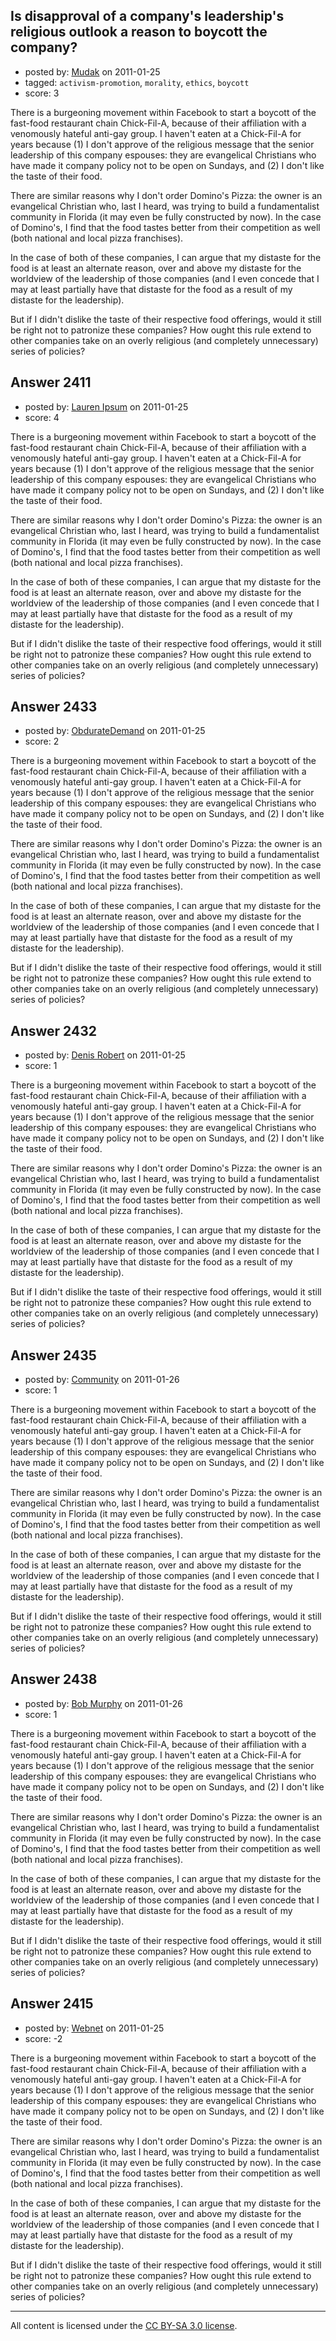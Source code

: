 ## Is disapproval of a company's leadership's religious outlook a reason to boycott the company?

- posted by: [Mudak](https://stackexchange.com/users/-1/205-mudak) on 2011-01-25
- tagged: `activism-promotion`, `morality`, `ethics`, `boycott`
- score: 3

There is a burgeoning movement within Facebook to start a boycott of the fast-food restaurant chain Chick-Fil-A, because of their affiliation with a venomously hateful anti-gay group.  I haven't eaten at a Chick-Fil-A for years because (1) I don't approve of the religious message that the senior leadership of this company espouses: they are evangelical Christians who have made it company policy not to be open on Sundays, and (2) I don't like the taste of their food.

There are similar reasons why I don't order Domino's Pizza: the owner is an evangelical Christian who, last I heard, was trying to build a fundamentalist community in Florida (it may even be fully constructed by now).  In the case of Domino's, I find that the food tastes better from their competition as well (both national and local pizza franchises).

In the case of both of these companies, I can argue that my distaste for the food is at least an alternate reason, over and above my distaste for the worldview of the leadership of those companies (and I even concede that I may at least partially have that distaste for the food as a result of my distaste for the leadership).

But if I didn't dislike the taste of their respective food offerings, would it still be right not to patronize these companies?  How ought this rule extend to other companies take on an overly religious (and completely unnecessary) series of policies?


## Answer 2411

- posted by: [Lauren Ipsum](https://stackexchange.com/users/-1/71-lauren-ipsum) on 2011-01-25
- score: 4

There is a burgeoning movement within Facebook to start a boycott of the fast-food restaurant chain Chick-Fil-A, because of their affiliation with a venomously hateful anti-gay group.  I haven't eaten at a Chick-Fil-A for years because (1) I don't approve of the religious message that the senior leadership of this company espouses: they are evangelical Christians who have made it company policy not to be open on Sundays, and (2) I don't like the taste of their food.

There are similar reasons why I don't order Domino's Pizza: the owner is an evangelical Christian who, last I heard, was trying to build a fundamentalist community in Florida (it may even be fully constructed by now).  In the case of Domino's, I find that the food tastes better from their competition as well (both national and local pizza franchises).

In the case of both of these companies, I can argue that my distaste for the food is at least an alternate reason, over and above my distaste for the worldview of the leadership of those companies (and I even concede that I may at least partially have that distaste for the food as a result of my distaste for the leadership).

But if I didn't dislike the taste of their respective food offerings, would it still be right not to patronize these companies?  How ought this rule extend to other companies take on an overly religious (and completely unnecessary) series of policies?


## Answer 2433

- posted by: [ObdurateDemand](https://stackexchange.com/users/-1/524-obduratedemand) on 2011-01-25
- score: 2

There is a burgeoning movement within Facebook to start a boycott of the fast-food restaurant chain Chick-Fil-A, because of their affiliation with a venomously hateful anti-gay group.  I haven't eaten at a Chick-Fil-A for years because (1) I don't approve of the religious message that the senior leadership of this company espouses: they are evangelical Christians who have made it company policy not to be open on Sundays, and (2) I don't like the taste of their food.

There are similar reasons why I don't order Domino's Pizza: the owner is an evangelical Christian who, last I heard, was trying to build a fundamentalist community in Florida (it may even be fully constructed by now).  In the case of Domino's, I find that the food tastes better from their competition as well (both national and local pizza franchises).

In the case of both of these companies, I can argue that my distaste for the food is at least an alternate reason, over and above my distaste for the worldview of the leadership of those companies (and I even concede that I may at least partially have that distaste for the food as a result of my distaste for the leadership).

But if I didn't dislike the taste of their respective food offerings, would it still be right not to patronize these companies?  How ought this rule extend to other companies take on an overly religious (and completely unnecessary) series of policies?


## Answer 2432

- posted by: [Denis Robert](https://stackexchange.com/users/-1/122-denis-robert) on 2011-01-25
- score: 1

There is a burgeoning movement within Facebook to start a boycott of the fast-food restaurant chain Chick-Fil-A, because of their affiliation with a venomously hateful anti-gay group.  I haven't eaten at a Chick-Fil-A for years because (1) I don't approve of the religious message that the senior leadership of this company espouses: they are evangelical Christians who have made it company policy not to be open on Sundays, and (2) I don't like the taste of their food.

There are similar reasons why I don't order Domino's Pizza: the owner is an evangelical Christian who, last I heard, was trying to build a fundamentalist community in Florida (it may even be fully constructed by now).  In the case of Domino's, I find that the food tastes better from their competition as well (both national and local pizza franchises).

In the case of both of these companies, I can argue that my distaste for the food is at least an alternate reason, over and above my distaste for the worldview of the leadership of those companies (and I even concede that I may at least partially have that distaste for the food as a result of my distaste for the leadership).

But if I didn't dislike the taste of their respective food offerings, would it still be right not to patronize these companies?  How ought this rule extend to other companies take on an overly religious (and completely unnecessary) series of policies?


## Answer 2435

- posted by: [Community](https://stackexchange.com/users/-1/-1-community) on 2011-01-26
- score: 1

There is a burgeoning movement within Facebook to start a boycott of the fast-food restaurant chain Chick-Fil-A, because of their affiliation with a venomously hateful anti-gay group.  I haven't eaten at a Chick-Fil-A for years because (1) I don't approve of the religious message that the senior leadership of this company espouses: they are evangelical Christians who have made it company policy not to be open on Sundays, and (2) I don't like the taste of their food.

There are similar reasons why I don't order Domino's Pizza: the owner is an evangelical Christian who, last I heard, was trying to build a fundamentalist community in Florida (it may even be fully constructed by now).  In the case of Domino's, I find that the food tastes better from their competition as well (both national and local pizza franchises).

In the case of both of these companies, I can argue that my distaste for the food is at least an alternate reason, over and above my distaste for the worldview of the leadership of those companies (and I even concede that I may at least partially have that distaste for the food as a result of my distaste for the leadership).

But if I didn't dislike the taste of their respective food offerings, would it still be right not to patronize these companies?  How ought this rule extend to other companies take on an overly religious (and completely unnecessary) series of policies?


## Answer 2438

- posted by: [Bob Murphy](https://stackexchange.com/users/-1/674-bob-murphy) on 2011-01-26
- score: 1

There is a burgeoning movement within Facebook to start a boycott of the fast-food restaurant chain Chick-Fil-A, because of their affiliation with a venomously hateful anti-gay group.  I haven't eaten at a Chick-Fil-A for years because (1) I don't approve of the religious message that the senior leadership of this company espouses: they are evangelical Christians who have made it company policy not to be open on Sundays, and (2) I don't like the taste of their food.

There are similar reasons why I don't order Domino's Pizza: the owner is an evangelical Christian who, last I heard, was trying to build a fundamentalist community in Florida (it may even be fully constructed by now).  In the case of Domino's, I find that the food tastes better from their competition as well (both national and local pizza franchises).

In the case of both of these companies, I can argue that my distaste for the food is at least an alternate reason, over and above my distaste for the worldview of the leadership of those companies (and I even concede that I may at least partially have that distaste for the food as a result of my distaste for the leadership).

But if I didn't dislike the taste of their respective food offerings, would it still be right not to patronize these companies?  How ought this rule extend to other companies take on an overly religious (and completely unnecessary) series of policies?


## Answer 2415

- posted by: [Webnet](https://stackexchange.com/users/-1/646-webnet) on 2011-01-25
- score: -2

There is a burgeoning movement within Facebook to start a boycott of the fast-food restaurant chain Chick-Fil-A, because of their affiliation with a venomously hateful anti-gay group.  I haven't eaten at a Chick-Fil-A for years because (1) I don't approve of the religious message that the senior leadership of this company espouses: they are evangelical Christians who have made it company policy not to be open on Sundays, and (2) I don't like the taste of their food.

There are similar reasons why I don't order Domino's Pizza: the owner is an evangelical Christian who, last I heard, was trying to build a fundamentalist community in Florida (it may even be fully constructed by now).  In the case of Domino's, I find that the food tastes better from their competition as well (both national and local pizza franchises).

In the case of both of these companies, I can argue that my distaste for the food is at least an alternate reason, over and above my distaste for the worldview of the leadership of those companies (and I even concede that I may at least partially have that distaste for the food as a result of my distaste for the leadership).

But if I didn't dislike the taste of their respective food offerings, would it still be right not to patronize these companies?  How ought this rule extend to other companies take on an overly religious (and completely unnecessary) series of policies?



---

All content is licensed under the [CC BY-SA 3.0 license](https://creativecommons.org/licenses/by-sa/3.0/).
